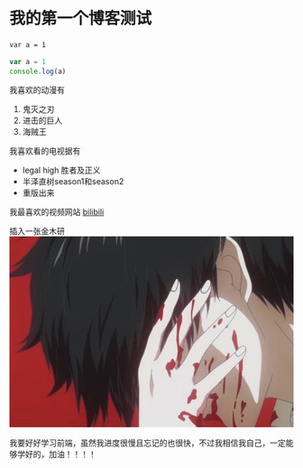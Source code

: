 # 我的第一个博客测试

`
var a = 1
`

```javascript
var a = 1
console.log(a)
```

我喜欢的动漫有
1. 鬼灭之刃
2. 进击的巨人
3. 海贼王

我喜欢看的电视据有
* legal high 胜者及正义
* 半泽直树season1和season2
* 重版出来

我最喜欢的视频网站 [bilibili](https://bilibili.com)

插入一张金木研
![东京食种金木研](金木研2.jpg)

我要好好学习前端，虽然我进度很慢且忘记的也很快，不过我相信我自己，一定能够学好的，加油！！！！